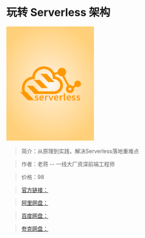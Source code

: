 # 玩转 Serverless 架构

![img](../../assets/CgpVE1_giICAEoTzAABHe3l-_iI699.png)

> 简介：从原理到实践，解决Serverless落地重难点

> 作者：老蒋 -- 一线大厂资深前端工程师

> 价格：98

> [官方链接：]()

> [阿里网盘：]()

> [百度网盘：]()

> [夸克网盘：]()

